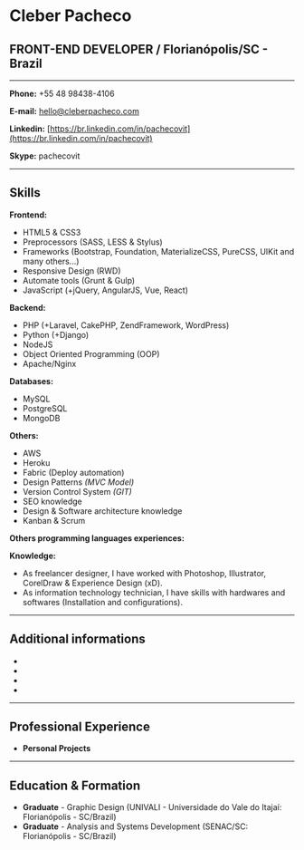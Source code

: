 # Cleber Pacheco
## FRONT-END DEVELOPER / Florianópolis/SC - Brazil

---

**Phone:** +55 48 98438-4106

**E-mail:** hello@cleberpacheco.com

**Linkedin:** [https://br.linkedin.com/in/pachecovit](https://br.linkedin.com/in/pachecovit)

**Skype:** pachecovit

---

## Skills

**Frontend:**
* HTML5 & CSS3
* Preprocessors (SASS, LESS & Stylus)
* Frameworks (Bootstrap, Foundation, MaterializeCSS, PureCSS, UIKit and many others...)
* Responsive Design (RWD)
* Automate tools (Grunt & Gulp)
* JavaScript (+jQuery, AngularJS, Vue, React)


**Backend:**
* PHP (+Laravel, CakePHP, ZendFramework, WordPress)
* Python (+Django)
* NodeJS
* Object Oriented Programming (OOP)
* Apache/Nginx

**Databases:**
* MySQL
* PostgreSQL
* MongoDB


**Others:**
* AWS
* Heroku
* Fabric (Deploy automation)
* Design Patterns *(MVC Model)*
* Version Control System *(GIT)*
* SEO knowledge
* Design & Software architecture knowledge
* Kanban & Scrum


**Others programming languages experiences:**


**Knowledge:**
* As freelancer designer, I have worked with Photoshop, Illustrator, CorelDraw & Experience Design (xD).
* As information technology technician, I have skills with hardwares and softwares (Installation and configurations).

---

## Additional informations

* 
* 
* 
* 

---

## Professional Experience

* **Personal Projects**
> 


---

## Education & Formation

* **Graduate** - Graphic Design (UNIVALI - Universidade do Vale do Itajaí: Florianópolis - SC/Brazil)
* **Graduate** - Analysis and Systems Development (SENAC/SC: Florianópolis - SC/Brazil)